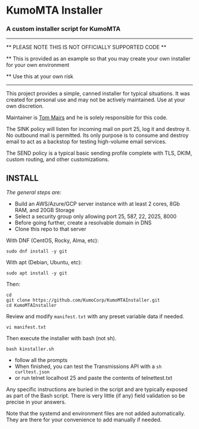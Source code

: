 # KumoMTA Installer
### A custom installer script for KumoMTA ###

*************************************************************************************************
** PLEASE NOTE THIS IS NOT OFFICIALLY SUPPORTED CODE **

** This is provided as an example so that you may create your own installer for your own environment

** Use this at your own risk
*************************************************************************************************

This project provides a simple, canned installer for typical situations.  It was created for personal use and may not be actively maintained. Use at your own discretion.

Maintainer is [Tom Mairs](https://github.com/tommairs) and he is solely responsible for this code.

The SINK policy will listen for incoming mail on port 25, log it and destroy it.  No outbound mail is permitted.  Its only purpose is to consume and destroy email to act as a backstop for testing high-volume email services.

The SEND policy is a typical basic sending profile complete with TLS, DKIM, custom routing, and other customizations.

## INSTALL ##
*The general steps are:*
 - Build an AWS/Azure/GCP server instance with at least 2 cores, 8Gb RAM, and 20GB Storage
 - Select a security group only allowing port 25, 587, 22, 2025, 8000
 - Before going further, create a resolvable domain in DNS
 - Clone this repo to that server

With DNF (CentOS, Rocky, Alma, etc):
```console
sudo dnf install -y git
```
With apt (Debian, Ubuntu, etc):
```console
sudo apt install -y git
```
Then:
```console
cd
git clone https://github.com/KumoCorp/KumoMTAInstaller.git
cd KumoMTAInstaller
```

Review and modify ```manifest.txt``` with any preset variable data if needed. 

```console
vi manifest.txt
```

Then execute the installer with bash (not sh).

```console
bash kinstaller.sh
```
 - follow all the prompts
  - When finished, you can test the Transmissions API with a ```sh curltest.json```
  - or run telnet localhost 25 and paste the contents of telnettest.txt

 Any specific instructions are buried in the script and are typically exposed as part of the Bash script.
 There is very little (if any) field validation so be precise in your answers.
 
 Note that the systemd and environment files are not added automatically. They are there for your convenience to add manually if needed.
 
 

